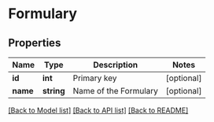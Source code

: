 # Formulary

## Properties
Name | Type | Description | Notes
------------ | ------------- | ------------- | -------------
**id** | **int** | Primary key | [optional] 
**name** | **string** | Name of the Formulary | [optional] 

[[Back to Model list]](../README.md#documentation-for-models) [[Back to API list]](../README.md#documentation-for-api-endpoints) [[Back to README]](../README.md)


